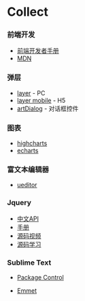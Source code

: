 # Collect

### 前端开发

* [前端开发者手册](https://dwqs.gitbooks.io/frontenddevhandbook/content/what-is-a-fd.html)
* [MDN](https://developer.mozilla.org/zh-CN/)

### 弹层

* [layer](https://github.com/sentsin/layer) - PC
* [layer mobile](http://layer.layui.com/mobile/) - H5
* [artDialog](https://github.com/aui/artDialog) - 对话框控件


### 图表
* [highcharts](http://www.hcharts.cn/)
* [echarts](http://echarts.baidu.com/)

### 富文本编辑器
* [ueditor](http://ueditor.baidu.com/website/)

### Jquery
* [中文API](http://www.jquery123.com/)
* [手册](http://hemin.cn/jq/)
* [源码视频](http://www.imooc.com/space/teacher/id/290139)
* [源码学习](https://github.com/MeCKodo/forchange)

### Sublime Text

* [Package Control](https://packagecontrol.io/installation)

* [Emmet](http://emmet.io/)





